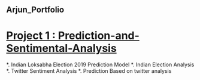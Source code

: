 ## Arjun_Portfolio




# [Project 1 : Prediction-and-Sentimental-Analysis](https://github.com/ar5jun/Prediction-and-Sentimental-Analysis)

*. Indian Loksabha Election 2019 Prediction Model
*. Indian Election Analysis
*. Twitter Sentiment Analysis
*. Prediction Based on twitter analysis

